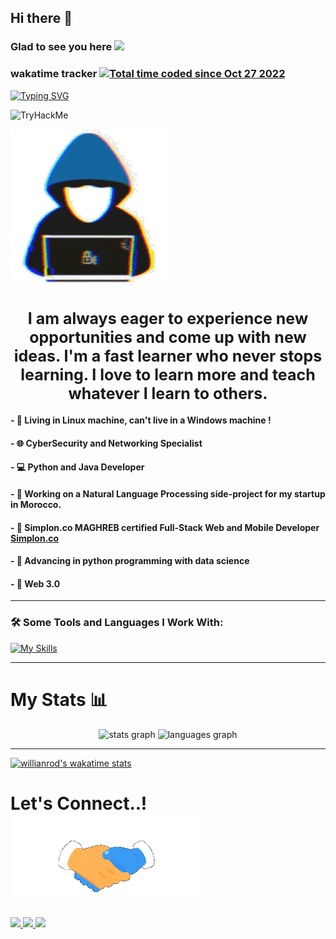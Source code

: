 ## Hi there 👋 

### Glad to see you here  [![](https://visitcount.itsvg.in/api?id=elon-fask&label=Profile%20Views&icon=3&pretty=false)](https://visitcount.itsvg.in)


### wakatime tracker <a href="https://wakatime.com/@07c5db97-65f0-496e-9750-2403d83d5220"><img src="https://wakatime.com/badge/user/07c5db97-65f0-496e-9750-2403d83d5220.svg" alt="Total time coded since Oct 27 2022" /></a>


<a href="https://git.io/typing-svg"><img src="https://readme-typing-svg.demolab.com?font=Fira+Code&weight=1000&size=35&duration=1500&pause=1000&center=true&vCenter=true&width=450&lines=Elon+Fask;Python;JAVA;Software+Engineer;Data Science;AI ML;CyberSecurity;" alt="Typing SVG" style="center=true" /></a>

<!-- [![Typing SVG](https://readme-typing-svg.demolab.com?font=Fira+Code&pause=1000&width=435&lines=Elon+Fask)](https://git.io/typing-svg) -->

<img width="300" src="https://tryhackme-badges.s3.amazonaws.com/ElonFask.png" alt="TryHackMe">

![](/img/about_me.gif "position: center")

<h1 align="center" style="font-size:25px">
 I am always eager to experience new opportunities and come up with new ideas. I'm a fast learner who never stops learning. I love to learn more and teach whatever I learn to others.
</h1>

#### - 🏡 Living in Linux machine, can't live in a Windows machine !
#### - 🌐 CyberSecurity and Networking Specialist
#### - 💻 Python and Java Developer
#### - 🤖 Working on a Natural Language Processing side-project for my startup in Morocco.
#### - 🚀 Simplon.co MAGHREB certified Full-Stack Web and Mobile Developer [Simplon.co](https://simplon.co/) 
#### - 🌱 Advancing in python programming with data science
#### - 🤔 Web 3.0
---
### 🛠️ Some Tools and Languages I Work With:

[![My Skills](https://skillicons.dev/icons?i=kali,ubuntu,java,go,python,django,flask,fastapi,gcp,kafka,selenium,neovim,vim,arch,github,git,kubernetes,docker,aws,bash,mongo,mysql,postgresql,&perline=9)](https://skillicons.dev)

--- 
#  My Stats 📊


<div align="center">
  <img src="https://voids-github-readme-stats.vercel.app/api?username=elon-fask&rank_icon=github&hide_title=false&hide_rank=false&show_icons=true&count_private=true&disable_animations=false&theme=material-palenight&locale=en&hide_border=false&order=0" height="250" alt="stats graph"/>
  <img src="https://voids-github-readme-stats.vercel.app/api/top-langs?username=elon-fask&locale=en&hide=lua,objective-c,hide_title=false&layout=compact&card_width=319&langs_count=10&theme=material-palenight&hide_border=false&order=2" height="250" alt="languages graph"/>
</div>

---

[![willianrod's wakatime stats](https://github-readme-stats.vercel.app/api/wakatime?username=Elon_Fask&theme=dark)](https://github.com/Elon-Fask/Elon-Fask)


<!-- ![GitHub stats](https://github-readme-stats.vercel.app/api?username=Elon-Fask&theme=dark&show_icons=true&count_private=true " GutHub Stats") -->

<!-- [![Anurag's GitHub stats](https://github-readme-stats.vercel.app/api?username=Elon-Fask&theme=dark&show_icons=true&count_private=true)](https://github.com/anuraghazra/github-readme-stats) -->

<!-- ![Top Langs](https://github-readme-stats.vercel.app/api/top-langs/?username=Elon-Fask&theme=dark "Top Languages Card") -->

<!-- [![Top Langs](https://github-readme-stats.vercel.app/api/top-langs/?username=Elon-Fask&theme=dark)](https://github.com/anuraghazra/github-readme-stats) -->

<!-- [![willianrod's wakatime stats](https://github-readme-stats.vercel.app/api/wakatime?username=Elon_Fask&theme=dark)](https://github.com/Elon-Fask/Elon-Fask) -->

# <b> Let's Connect..!</b><img src="img/handshake.gif" width ="300">

<a href="https://www.linkedin.com/in/atman-boulaajaili/" ><img width="170" src="https://img.shields.io/badge/-LinkedIn-0e76a8?style=plastic&logo=linkedIn"> </a>
<a href="https://twitter.com/ABoulaajaili"><img width="150" src="https://img.shields.io/badge/-Twitter-1DA1F2?style=plastic&logo=x"> </a>
<a href="https://github.com/Elon-Fask"><img width="150" src="https://img.shields.io/badge/-Github-833AB4?style=plastic&logo=Github">
</a>




<!-- <p align="center">
<a href="https://www.linkedin.com/in/atman-boulaajaili-58033722a/"><img src="img/linkedin.png" width=20 alt="LinkedIn"></a>
<a href="https://twitter.com/ABoulaajaili"><img src="img/twitter.png" width=20 alt="Twitter" ></a>
<a href="https://github.com/Elon-Fask"><img src="img/github.png" style="background-color:#ffffff" width=20 alt="GitHub"></a>
</p> -->





<!--
## Hi, I am Erica Grundy! 
</br>

 <div>
  <a href="https://github.com/eagrundy">
   <img align="center" height="170" src="https://github-readme-stats.vercel.app/api/top-langs/?username=eagrundy&layout=compact&langs_count=16&theme=dracula"/>
  <img align="center" src="https://github-readme-stats.vercel.app/api?username=eagrundy&show_icons=true&theme=dracula&include_all_commits=true&count_private=true&hide=issues"/>
</div>
 
 ## Skills
<div style="display: inline_block"><br>
  <img height="40" align="center" alt="Erica-Ruby" height="30" width="40" src="https://raw.githubusercontent.com/devicons/devicon/master/icons/ruby/ruby-plain.svg">
 &nbsp;&nbsp;&nbsp;&nbsp;&nbsp;&nbsp;&nbsp;&nbsp;&nbsp;&nbsp;&nbsp;&nbsp;&nbsp;
  <img height="40" align="center" alt="Erica-Js" height="30" width="40" src="https://raw.githubusercontent.com/devicons/devicon/master/icons/javascript/javascript-plain.svg">
 &nbsp;&nbsp;&nbsp;&nbsp;&nbsp;&nbsp;&nbsp;&nbsp;&nbsp;&nbsp;&nbsp;&nbsp;&nbsp;
  <img height="40" align="center" alt="Erica-React" height="30" width="40" src="https://raw.githubusercontent.com/devicons/devicon/master/icons/react/react-original.svg">
 &nbsp;&nbsp;&nbsp;&nbsp;&nbsp;&nbsp;&nbsp;&nbsp;&nbsp;&nbsp;&nbsp;&nbsp;&nbsp;
  <img height="40" align="center" alt="Erica-Redux" height="30" width="40" src="https://raw.githubusercontent.com/devicons/devicon/master/icons/redux/redux-original.svg">
 &nbsp;&nbsp;&nbsp;&nbsp;&nbsp;&nbsp;&nbsp;&nbsp;&nbsp;&nbsp;&nbsp;&nbsp;&nbsp;
  <img height="40" align="center" alt="Erica-HTML" height="30" width="40" src="https://raw.githubusercontent.com/devicons/devicon/master/icons/html5/html5-original.svg">
 &nbsp;&nbsp;&nbsp;&nbsp;&nbsp;&nbsp;&nbsp;&nbsp;&nbsp;&nbsp;&nbsp;&nbsp;&nbsp;
  <img height="40" align="center" alt="Erica-CSS" height="30" width="40" src="https://raw.githubusercontent.com/devicons/devicon/master/icons/css3/css3-original.svg">
  <img align="right" height="180em" alt="Erica-yoda" src="https://media.giphy.com/media/l44Qqz6gO6JiVV3pu/giphy.gif">
</div>
  
</br>

## Contact 
<div> 
  <a href="https://www.linkedin.com/in/ericagrundy" target="_blank"><img src="https://img.shields.io/badge/-LinkedIn-%230077B5?style=for-the-badge&logo=linkedin&logoColor=white" target="_blank"></a> 
  <a href="https://twitter.com/ericagrundy" target="_blank"><img src="https://img.shields.io/badge/-Twitter-%23EA4335?style=for-the-badge&logo=youtube&logoColor=white" target="_blank"></a>
  <a href="https://instagram.com/ericagrundy" target="_blank"><img src="https://img.shields.io/badge/-Instagram-%23E4405F?style=for-the-badge&logo=instagram&logoColor=white" target="_blank"></a>
  <a href = "mailto: ericamalakian@gmail.com"><img src="https://img.shields.io/badge/-Gmail-%23333?style=for-the-badge&logo=gmail&logoColor=white" target="_blank"></a>
 </br>
</br>

  ![Snake animation](https://github.com/Elon-Fask/Elon-Fask/blob/output/github-contribution-grid-snake.svg)
 
</div>

-->




<!--
**Elon-Fask/Elon-Fask** is a ✨ _special_ ✨ repository because its `README.md` (this file) appears on your GitHub profile.

Here are some ideas to get you started:

- 🔭 I’m currently working on ...
- 🌱 I’m currently learning ...
- 👯 I’m looking to collaborate on ...
- 🤔 I’m looking for help with ...
- 💬 Ask me about ...
- 📫 How to reach me: ...
- 😄 Pronouns: ...
- ⚡ Fun fact: ...
-->
